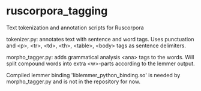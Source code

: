 ruscorpora_tagging
==================

Text tokenization and annotation scripts for Ruscorpora

tokenizer.py: annotates text with sentence <se> and word <w> tags.
Uses punctuation and &lt;p&gt;, &lt;tr&gt;, &lt;td&gt;, &lt;th&gt;, &lt;table&gt;, &lt;body&gt; tags as sentence delimiters.

morpho_tagger.py: adds grammatical analysis &lt;ana&gt; tags to the words.
Will split compound words into extra &lt;w&gt;-parts according to the lemmer output.

Compiled lemmer binding 'liblemmer_python_binding.so' is needed by morpho_tagger.py and is not in the repository for now.
